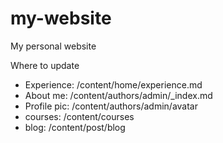 # my-website
 My personal website

Where to update
- Experience: /content/home/experience.md
- About me: /content/authors/admin/_index.md
- Profile pic: /content/authors/admin/avatar
- courses: /content/courses
- blog: /content/post/blog
